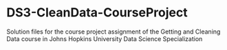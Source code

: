 DS3-CleanData-CourseProject
===========================

Solution files for the course project assignment of the Getting and Cleaning Data course in Johns Hopkins University Data Science Specialization
